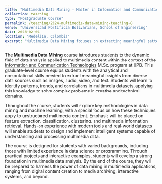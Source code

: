 ```yaml
---
title: "Multimedia Data Mining - Master in Information and Communication Technologies"
collection: teaching
type: "Postgraduate Course"
permalink: /teaching/2024-multimedia-data-mining-teaching-8
venue: "Universidad Pontificia Bolivariana, School of Engineering"
date: 2025-02-01
location: "Medellín, Colombia"
excerpt: "Multimedia Data Mining focuses on extracting meaningful patterns, knowledge, and insights from this complex and unstructured data. The course is part of the Information and Communication Technologies M.Sc. program at UPB. [Read more](https://antonioescamilla.github.io/teaching/2024-multimedia-data-mining-teaching-8)"
---
```


The **Multimedia Data Mining** course introduces students to the dynamic field of data analysis applied to multimedia content within the context of the [Information and Communication Technologies](https://www.upb.edu.co/es/postgrados/maestria-tecnologias-informacion-comunicacion-medellin) M.Sc. program at UPB. This graduate-level course equips students with the analytical and computational skills needed to extract meaningful insights from diverse data sources such as images, audio, video, and text. Students will learn to identify patterns, trends, and correlations in multimedia datasets, applying this knowledge to solve complex problems in creative and technical domains.

Throughout the course, students will explore key methodologies in data mining and machine learning, with a special focus on how these techniques apply to unstructured multimedia content. Emphasis will be placed on feature extraction, classification, clustering, and multimedia information retrieval. Hands-on experience with modern tools and real-world datasets will enable students to design and implement intelligent systems capable of understanding and processing multimedia data.

The course is designed for students with varied backgrounds, including those with limited experience in data science or programming. Through practical projects and interactive examples, students will develop a strong foundation in multimedia data analysis. By the end of the course, they will be prepared to harness the power of data mining in multimedia applications, ranging from digital content creation to media archiving, interactive systems, and beyond.
